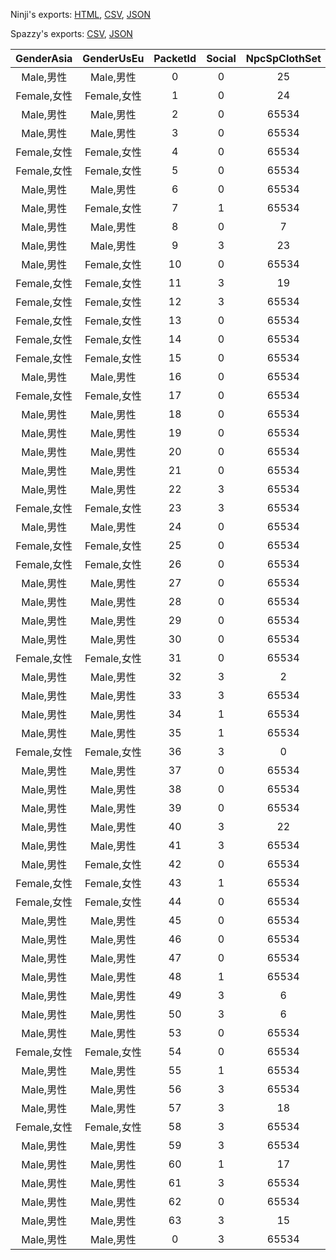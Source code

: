 Ninji's exports: [HTML](https://wuffs.org/acnh/bcsv_140/html/SpNpcParam.html), [CSV](https://wuffs.org/acnh/bcsv_140/csv/SpNpcParam.csv), [JSON](https://wuffs.org/acnh/bcsv_140/json/SpNpcParam.json)

Spazzy's exports: [CSV](https://github.com/McSpazzy/acnh-csv/blob/master/SpNpcParam.csv), [JSON](https://github.com/McSpazzy/acnh-json/blob/master/SpNpcParam.json)

| GenderAsia | GenderUsEu | PacketId | Social | NpcSpClothSet | PosterItemID | Smartphone | Umbrella | UniqueID | BirthMDay | BirthMonth | HavokResName | Label | NameWithTitle | NpcColor | ResName | SpecialELink | SpecialSLink | _21c5bbd6 | _e52f0037 | _42f255d5 | VmPauseType | VmRhythmType |
|:--:|:--:|:--:|:--:|:--:|:--:|:--:|:--:|:--:|:--:|:--:|:--:|:--:|:--:|:--:|:--:|:--:|:--:|:--:|:--:|:--:|:--:|:--:|
| Male,男性 | Male,男性 | 0 | 0 | 25 | 10435 | 65534 | 65534 | 0 | 26 | 1 | '' | 'alp' | 0 | 0 | 'NpcSpAlp' | 1 | 0 | 5 | 1 | 2 | 0 | 0 | 
| Female,女性 | Female,女性 | 1 | 0 | 24 | 10772 | 65534 | 65534 | 1 | 5 | 7 | '' | 'alw' | 0 | 1 | 'NpcSpAlw' | 1 | 0 | 5 | 1 | 2 | 0 | 0 | 
| Male,男性 | Male,男性 | 2 | 0 | 65534 | 10345 | 65534 | 65534 | 2 | 9 | 12 | '' | 'bev' | 0 | 2 | '' | 0 | 0 | 5 | 1 | 2 | 0 | 0 | 
| Male,男性 | Male,男性 | 3 | 0 | 65534 | 10796 | 65534 | 65534 | 3 | 20 | 6 | '' | 'fsl' | 0 | 3 | '' | 0 | 0 | 3 | 1 | 2 | 0 | 1 | 
| Female,女性 | Female,女性 | 4 | 0 | 65534 | 10430 | 65534 | 65534 | 4 | 8 | 1 | '' | 'boa' | 0 | 4 | '' | 0 | 0 | 4 | 1 | 3 | 0 | 1 | 
| Female,女性 | Female,女性 | 5 | 0 | 65534 | 10517 | 65534 | 65534 | 5 | 28 | 10 | '' | 'bpt' | 0 | 5 | '' | 0 | 0 | 5 | 21 | 5 | 1 | 0 | 
| Male,男性 | Male,男性 | 6 | 0 | 65534 | 10344 | 65534 | 65534 | 6 | 25 | 7 | '' | 'chm' | 1 | 6 | '' | 0 | 0 | 2 | 1 | 2 | 1 | 2 | 
| Male,男性 | Female,女性 | 7 | 1 | 65534 | 10481 | 65534 | 65534 | 7 | 10 | 11 | '' | 'cml' | 0 | 7 | 'NpcSpCml' | 1 | 0 | 5 | 1 | 5 | 1 | 0 | 
| Male,男性 | Male,男性 | 8 | 0 | 7 | 10331 | 65534 | 65534 | 8 | 23 | 8 | '' | 'tkkA' | 0 | 8 | 'NpcSpTkk' | 1 | 1 | 5 | 4 | 5 | 0 | 0 | 
| Male,男性 | Male,男性 | 9 | 3 | 23 | 10471 | 65534 | 7182 | 9 | 18 | 10 | '' | 'fox' | 0 | 9 | 'NpcSpFox' | 1 | 1 | 5 | 1 | 4 | 0 | 0 | 
| Male,男性 | Female,女性 | 10 | 0 | 65534 | 10518 | 65534 | 65534 | 10 | 14 | 11 | '' | 'grf' | 0 | 10 | '' | 0 | 0 | 4 | 1 | 2 | 0 | 0 | 
| Female,女性 | Female,女性 | 11 | 3 | 19 | 10333 | 65534 | 9946 | 11 | 31 | 10 | '' | 'hgc' | 0 | 11 | 'NpcSpHgc' | 1 | 1 | 5 | 1 | 5 | 1 | 0 | 
| Female,女性 | Female,女性 | 12 | 3 | 65534 | 10432 | 65534 | 9952 | 12 | 22 | 5 | '' | 'hgh' | 0 | 12 | 'NpcSpHgh' | 1 | 1 | 3 | 5 | 1 | 1 | 1 | 
| Female,女性 | Female,女性 | 13 | 0 | 65534 | 10777 | 65534 | 9953 | 13 | 22 | 11 | '' | 'hgs' | 0 | 13 | 'NpcSpHgs' | 1 | 1 | 5 | 3 | 1 | 1 | 0 | 
| Female,女性 | Female,女性 | 14 | 0 | 65534 | 10436 | 65534 | 65534 | 14 | 15 | 4 | '' | 'kpg' | 0 | 14 | '' | 0 | 0 | 4 | 1 | 4 | 0 | 0 | 
| Female,女性 | Female,女性 | 15 | 0 | 65534 | 10519 | 65534 | 65534 | 15 | 26 | 9 | '' | 'kpm' | 0 | 15 | '' | 0 | 0 | 4 | 1 | 4 | 0 | 0 | 
| Male,男性 | Male,男性 | 16 | 0 | 65534 | 10354 | 65534 | 65534 | 16 | 12 | 7 | '' | 'kpp' | 0 | 16 | '' | 0 | 0 | 5 | 1 | 3 | 1 | 0 | 
| Female,女性 | Female,女性 | 17 | 0 | 65534 | 10340 | 65534 | 65534 | 17 | 16 | 8 | '' | 'kps' | 0 | 17 | '' | 0 | 0 | 4 | 1 | 4 | 0 | 0 | 
| Male,男性 | Male,男性 | 18 | 0 | 65534 | 10339 | 65534 | 65534 | 19 | 17 | 4 | '' | 'mnk' | 1 | 18 | '' | 0 | 0 | 5 | 1 | 5 | 1 | 0 | 
| Male,男性 | Male,男性 | 19 | 0 | 65534 | 10342 | 65534 | 65534 | 20 | 1 | 5 | '' | 'mob' | 1 | 19 | '' | 0 | 0 | 4 | 1 | 2 | 0 | 0 | 
| Male,男性 | Male,男性 | 20 | 0 | 65534 | 10313 | 65534 | 65534 | 21 | 6 | 4 | '' | 'mol' | 1 | 20 | '' | 0 | 0 | 4 | 1 | 2 | 0 | 0 | 
| Male,男性 | Male,男性 | 21 | 0 | 65534 | 10794 | 65534 | 65534 | 22 | 6 | 6 | '' | 'ott' | 1 | 21 | '' | 0 | 0 | 5 | 1 | 5 | 1 | 0 | 
| Male,男性 | Male,男性 | 22 | 3 | 65534 | 10324 | 7289 | 6923 | 23 | 24 | 9 | '' | 'owl' | 0 | 22 | 'NpcSpOwl' | 1 | 0 | 5 | 1 | 5 | 0 | 0 | 
| Female,女性 | Female,女性 | 23 | 3 | 65534 | 10334 | 65534 | 65534 | 24 | 7 | 9 | '' | 'ows' | 0 | 23 | 'NpcSpOws' | 1 | 0 | 5 | 1 | 5 | 0 | 0 | 
| Male,男性 | Male,男性 | 24 | 0 | 65534 | 10520 | 65534 | 65534 | 25 | 3 | 3 | '' | 'pck' | 0 | 24 | '' | 0 | 0 | 2 | 1 | 2 | 0 | 1 | 
| Female,女性 | Female,女性 | 25 | 0 | 65534 | 10429 | 65534 | 65534 | 26 | 19 | 3 | '' | 'plk' | 0 | 25 | '' | 0 | 0 | 5 | 1 | 3 | 0 | 0 | 
| Female,女性 | Female,女性 | 26 | 0 | 65534 | 10431 | 65534 | 65534 | 27 | 21 | 11 | '' | 'plm' | 0 | 26 | '' | 0 | 0 | 3 | 1 | 2 | 0 | 1 | 
| Male,男性 | Male,男性 | 27 | 0 | 65534 | 10516 | 65534 | 65534 | 28 | 15 | 10 | '' | 'pge' | 0 | 27 | '' | 0 | 0 | 5 | 1 | 4 | 1 | 0 | 
| Male,男性 | Male,男性 | 28 | 0 | 65534 | 10335 | 65534 | 65534 | 30 | 28 | 6 | '' | 'dga' | 1 | 28 | '' | 1 | 0 | 3 | 1 | 3 | 0 | 2 | 
| Male,男性 | Male,男性 | 29 | 0 | 65534 | 10780 | 65534 | 65534 | 31 | 8 | 3 | '' | 'plo' | 0 | 29 | '' | 0 | 0 | 5 | 1 | 3 | 0 | 0 | 
| Male,男性 | Male,男性 | 30 | 0 | 65534 | 10336 | 65534 | 65534 | 32 | 23 | 4 | '' | 'dgb' | 1 | 30 | '' | 0 | 0 | 4 | 1 | 4 | 0 | 0 | 
| Female,女性 | Female,女性 | 31 | 0 | 65534 | 10787 | 65534 | 65534 | 33 | 31 | 1 | '' | 'poo' | 0 | 31 | '' | 0 | 0 | 3 | 1 | 3 | 1 | 1 | 
| Male,男性 | Male,男性 | 32 | 3 | 2 | 10384 | 6836 | 9561 | 34 | 30 | 5 | '' | 'rco' | 0 | 32 | 'NpcSpRco' | 1 | 1 | 5 | 5 | 5 | 0 | 0 | 
| Male,男性 | Male,男性 | 33 | 3 | 65534 | 10521 | 7290 | 65534 | 35 | 25 | 5 | '' | 'gul' | 0 | 33 | 'NpcSpGul' | 1 | 0 | 3 | 1 | 3 | 0 | 1 | 
| Male,男性 | Male,男性 | 34 | 1 | 65534 | 10785 | 65534 | 65534 | 36 | 19 | 7 | '' | 'seo' | 0 | 34 | 'NpcSpSeo' | 1 | 1 | 6 | 1 | 4 | 1 | 0 | 
| Male,男性 | Male,男性 | 35 | 1 | 65534 | 10332 | 65534 | 65534 | 37 | 30 | 11 | '' | 'skk' | 0 | 35 | 'NpcSpSkk' | 1 | 1 | 5 | 1 | 5 | 1 | 0 | 
| Female,女性 | Female,女性 | 36 | 3 | 0 | 10312 | 7320 | 9951 | 38 | 20 | 12 | '' | 'sza' | 0 | 36 | 'NpcSpSza' | 1 | 1 | 5 | 11 | 5 | 1 | 0 | 
| Male,男性 | Male,男性 | 37 | 0 | 65534 | 10792 | 65534 | 65534 | 39 | 31 | 12 | '' | 'ttlA' | 0 | 37 | '' | 1 | 0 | 5 | 1 | 4 | 1 | 0 | 
| Male,男性 | Male,男性 | 38 | 0 | 65534 | 10781 | 65534 | 65534 | 40 | 10 | 10 | '' | 'tuk' | 0 | 38 | '' | 0 | 0 | 5 | 1 | 3 | 0 | 0 | 
| Male,男性 | Male,男性 | 39 | 0 | 65534 | 10341 | 65534 | 65534 | 41 | 2 | 1 | '' | 'upa' | 0 | 39 | '' | 0 | 0 | 5 | 1 | 3 | 1 | 0 | 
| Male,男性 | Male,男性 | 40 | 3 | 22 | 10428 | 65534 | 65534 | 42 | 1 | 2 | '' | 'xct' | 0 | 40 | 'NpcSpXct' | 0 | 0 | 5 | 1 | 4 | 0 | 0 | 
| Male,男性 | Male,男性 | 41 | 3 | 65534 | 10433 | 65534 | 65534 | 43 | 8 | 8 | '' | 'slo' | 0 | 41 | 'NpcSpSlo' | 1 | 1 | 4 | 1 | 4 | 0 | 0 | 
| Male,男性 | Female,女性 | 42 | 0 | 65534 | 10343 | 65534 | 65534 | 44 | 8 | 2 | '' | 'mka' | 0 | 42 | '' | 0 | 0 | 6 | 1 | 5 | 0 | 0 | 
| Female,女性 | Female,女性 | 43 | 1 | 65534 | 10491 | 65534 | 6915 | 45 | 29 | 2 | '' | 'tap' | 0 | 43 | 'NpcSpTap' | 1 | 1 | 5 | 10 | 5 | 0 | 0 | 
| Female,女性 | Female,女性 | 44 | 0 | 65534 | 10337 | 65534 | 65534 | 46 | 22 | 10 | '' | 'lom' | 1 | 44 | '' | 0 | 0 | 4 | 1 | 3 | 0 | 0 | 
| Male,男性 | Male,男性 | 45 | 0 | 65534 | 10522 | 65534 | 65534 | 47 | 11 | 3 | '' | 'pyn' | 0 | 45 | 'NpcSpPyn' | 1 | 1 | 3 | 1 | 2 | 0 | 0 | 
| Male,男性 | Male,男性 | 46 | 0 | 65534 | 10439 | 65534 | 65534 | 48 | 24 | 12 | '' | 'rei' | 0 | 46 | '' | 0 | 0 | 5 | 3 | 5 | 1 | 0 | 
| Male,男性 | Male,男性 | 47 | 0 | 65534 | 10438 | 65534 | 65534 | 49 | 20 | 12 | '' | 'szo' | 0 | 47 | '' | 0 | 0 | 4 | 1 | 4 | 1 | 0 | 
| Male,男性 | Male,男性 | 48 | 1 | 65534 | 10434 | 65534 | 65534 | 50 | 25 | 2 | '' | 'wrl' | 0 | 48 | '' | 1 | 1 | 6 | 1 | 4 | 0 | 0 | 
| Male,男性 | Male,男性 | 49 | 3 | 6 | 10338 | 7319 | 6840 | 51 | 7 | 6 | '' | 'rct' | 0 | 49 | 'NpcSpRcm' | 1 | 0 | 5 | 5 | 5 | 0 | 0 | 
| Male,男性 | Male,男性 | 50 | 3 | 6 | 10437 | 7319 | 6840 | 52 | 7 | 6 | '' | 'rcm' | 0 | 49 | 'NpcSpRcm' | 1 | 0 | 5 | 5 | 5 | 0 | 0 | 
| Male,男性 | Male,男性 | 53 | 0 | 65534 | -1 | 65534 | 65534 | 55 | 26 | 2 | '' | 'gstA' | 0 | 52 | 'NpcSpGstA' | 1 | 1 | 6 | 53 | 2 | 0 | 0 | 
| Female,女性 | Female,女性 | 54 | 0 | 65534 | 10773 | 65534 | 65534 | 56 | 12 | 9 | '' | 'otg' | 0 | 53 | '' | 1 | 0 | 5 | 1 | 5 | 0 | 0 | 
| Male,男性 | Male,男性 | 55 | 1 | 65534 | 10346 | 65534 | 65534 | 57 | 31 | 10 | '' | 'pkn' | 0 | 54 | '' | 1 | 0 | 5 | 1 | 4 | 0 | 0 | 
| Male,男性 | Male,男性 | 56 | 3 | 65534 | -1 | 65534 | 65534 | 58 | 2 | 8 | '' | 'spn' | 0 | 55 | 'NpcSpSpn' | 1 | 0 | 5 | 1 | 2 | 1 | 0 | 
| Male,男性 | Male,男性 | 57 | 3 | 18 | -1 | 9559 | 65534 | 59 | 7 | 3 | '' | 'bey' | 0 | 56 | 'NpcSpBey' | 1 | 1 | 3 | 1 | 2 | 0 | 1 | 
| Female,女性 | Female,女性 | 58 | 3 | 65534 | -1 | 65534 | 65534 | 61 | 30 | 3 | '' | 'boc' | 0 | 57 | 'NpcSpBoc' | 1 | 1 | 4 | 1 | 2 | 0 | 1 | 
| Male,男性 | Male,男性 | 59 | 3 | 65534 | -1 | 65534 | 65534 | 62 | 2 | 10 | '' | 'dod' | 0 | 58 | 'NpcSpDod' | 1 | 1 | 5 | 1 | 2 | 0 | 0 | 
| Male,男性 | Male,男性 | 60 | 1 | 17 | -1 | 65534 | 65534 | 63 | 10 | 5 | '' | 'chy' | 0 | 59 | 'NpcSpChy' | 1 | 1 | 4 | 1 | 4 | 0 | 0 | 
| Male,男性 | Male,男性 | 61 | 3 | 65534 | -1 | 65534 | 65534 | 64 | 26 | 2 | '' | 'gstB' | 0 | 60 | 'NpcSpGstB' | 1 | 1 | 6 | 53 | 2 | 0 | 0 | 
| Male,男性 | Male,男性 | 62 | 0 | 65534 | 10776 | 65534 | 65534 | 65 | 23 | 8 | '' | 'tkkB' | 0 | 61 | 'NpcSpTkk' | 1 | 0 | 5 | 4 | 5 | 0 | 0 | 
| Male,男性 | Male,男性 | 63 | 3 | 15 | -1 | 65534 | 9560 | 66 | 4 | 7 | '' | 'doc' | 0 | 62 | 'NpcSpDod' | 1 | 1 | 5 | 1 | 2 | 0 | 0 | 
| Male,男性 | Male,男性 | 0 | 3 | 65534 | -1 | 7290 | 65534 | 69 | 25 | 5 | '' | 'gulB' | 0 | 114 | 'NpcSpGulB' | 1 | 1 | 5 | 1 | 4 | 0 | 0 | 
